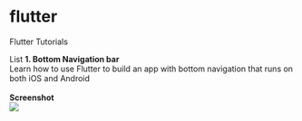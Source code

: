 # flutter
Flutter Tutorials

List 
<b>1. Bottom Navigation bar</b>
<br>
    Learn how to use Flutter to build an app with bottom navigation that runs on both iOS and Android
    <br>
    <br>
    <b> Screenshot </b>
    <br>
    <img src="https://raw.githubusercontent.com/leoelstin/flutter/master/bottom_navigation_bar/images/Screen%20Shot%202018-09-22%20at%2010.37.36%20PM.png">
